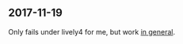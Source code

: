 ## 2017-11-19

<script>
<span style="color: green; border: 1px solid green;" draggable="true" dragstart={e => {
  e.dataTransfer.setData("DownloadURL", `text/plain:this.md:${lively4url}/doc/journal/2017-11-19.md`);
}}>
  Woking drag (DownloadURL: url)
</span>
</script>

<script>
<a style="color: red; border: 1px solid red;" draggable="true" dragstart={e => {
  const content = "somedynamiccontent";
  e.dataTransfer.setData("DownloadURL", `text/plain:dynamic.md:data:text/plain;utf-8,${content}`);
}}>
  Blocked drag (DownloadURL: data url)
</a>
</script>
Only fails under lively4 for me, but work [in general](http://jsfiddle.net/Andrei_Yanovich/jqym7wdh/).
